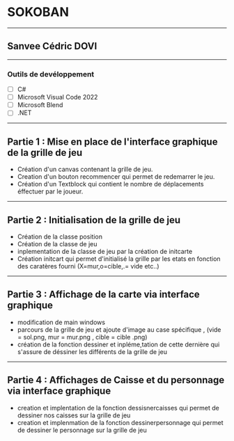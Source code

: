 # SOKOBAN
***
## Sanvee Cédric DOVI

***
### Outils de devéloppement 
- [ ] C#
- [ ] Microsoft Visual Code 2022
- [ ] Microsoft Blend 
- [ ] .NET
  
***
## Partie 1 : Mise en place de l'interface graphique de la grille de jeu  

* Création d'un canvas contenant la grille de jeu.
* Creation d'un bouton recommencer qui permet de redemarrer le jeu.
* Création d'un Textblock qui contient le nombre de déplacements éffectuer par le joueur.
  
***
## Partie 2 : Initialisation de la grille de jeu

* Création de la classe position 
* Création de la classe de jeu
* inplementation de la classe de jeu par la création de initcarte
* Création initcart qui permet d'initialisé la grille par les etats  en fonction des caratères fourni (X=mur,o=cible,.= vide etc..)
  
***
## Partie 3 : Affichage de la carte via interface graphique 

* modification de main windows
* parcours de la grille de jeu et ajoute d'image au case spécifique , (vide = sol.png, mur = mur.png , cible = cible .png)
* création de la fonction dessiner et inpléme,tation de cette dernière qui s'assure de déssiner les différents de la grille de jeu
  
***
## Partie 4 : Affichages de Caisse et du personnage via interface graphique

* creation et implentation de la fonction dessisnercaisses qui permet de dessiner nos caisses sur la grille de jeu
* creation et implenmation de la fonction dessinerpersonnage qui permet de dessiner le personnage sur la grille de jeu